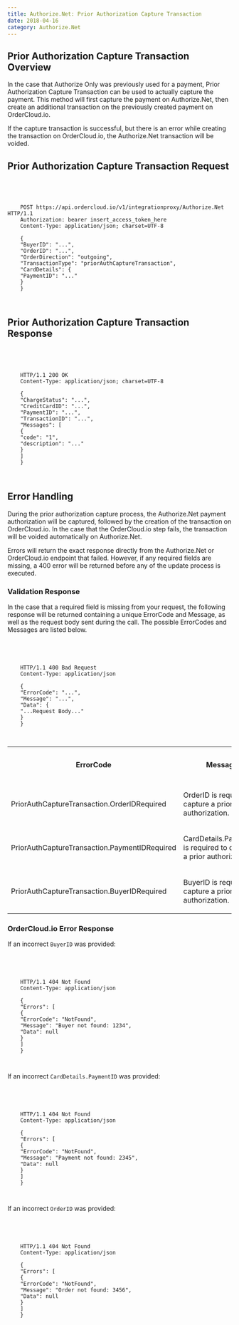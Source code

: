 ```yaml
---
title: Authorize.Net: Prior Authorization Capture Transaction
date: 2018-04-16
category: Authorize.Net
---
```



##  Prior Authorization Capture Transaction Overview

In the case that Authorize Only was previously used for a payment, Prior
Authorization Capture Transaction can be used to actually capture the payment.
This method will first capture the payment on Authorize.Net, then create an
additional transaction on the previously created payment on OrderCloud.io.

If the capture transaction is successful, but there is an error while creating
the transaction on OrderCloud.io, the Authorize.Net transaction will be
voided.

##  Prior Authorization Capture Transaction Request



```


    
    
    POST https://api.ordercloud.io/v1/integrationproxy/Authorize.Net HTTP/1.1
    Authorization: bearer insert_access_token_here
    Content-Type: application/json; charset=UTF-8
    
    {
    "BuyerID": "...",
    "OrderID": "...",
    "OrderDirection": "outgoing",
    "TransactionType": "priorAuthCaptureTransaction",
    "CardDetails": {
    "PaymentID": "..."
    }
    }
    
    

```

##  Prior Authorization Capture Transaction Response



```


    
    
    HTTP/1.1 200 OK
    Content-Type: application/json; charset=UTF-8
    
    {
    "ChargeStatus": "...",
    "CreditCardID": "...",
    "PaymentID": "...",
    "TransactionID": "...",
    "Messages": [
    {
    "code": "1",
    "description": "..."
    }
    ]
    }
    
    

```

##  Error Handling

During the prior authorization capture process, the Authorize.Net payment
authorization will be captured, followed by the creation of the transaction on
OrderCloud.io. In the case that the OrderCloud.io step fails, the transaction
will be voided automatically on Authorize.Net.

Errors will return the exact response directly from the Authorize.Net or
OrderCloud.io endpoint that failed. However, if any required fields are
missing, a 400 error will be returned before any of the update process is
executed.

### Validation Response

In the case that a required field is missing from your request, the following
response will be returned containing a unique ErrorCode and Message, as well
as the request body sent during the call. The possible ErrorCodes and Messages
are listed below.



```


    
    
    HTTP/1.1 400 Bad Request
    Content-Type: application/json
    
    {
    "ErrorCode": "...",
    "Message": "...",
    "Data": {
    "...Request Body..."
    }
    }
    
    

```

  
<table>  
<tr>  
<th>

ErrorCode

</th>  
<th>

Message

</th>  
<th>

Status Code

</th> </tr>  
<tr>  
<td>

PriorAuthCaptureTransaction.OrderIDRequired

</td>  
<td>

OrderID is required to capture a prior authorization.

</td>  
<td>

400

</td> </tr>  
<tr>  
<td>

PriorAuthCaptureTransaction.PaymentIDRequired

</td>  
<td>

CardDetails.PaymentID is required to capture a prior authorization.

</td>  
<td>

400

</td> </tr>  
<tr>  
<td>

PriorAuthCaptureTransaction.BuyerIDRequired

</td>  
<td>

BuyerID is required to capture a prior authorization.

</td>  
<td>

400

</td> </tr> </table>



### OrderCloud.io Error Response

If an incorrect `BuyerID` was provided:



```


    
    
    HTTP/1.1 404 Not Found
    Content-Type: application/json
    
    {
    "Errors": [
    {
    "ErrorCode": "NotFound",
    "Message": "Buyer not found: 1234",
    "Data": null
    }
    ]
    }
    
    

```

If an incorrect `CardDetails.PaymentID` was provided:



```


    
    
    HTTP/1.1 404 Not Found
    Content-Type: application/json
    
    {
    "Errors": [
    {
    "ErrorCode": "NotFound",
    "Message": "Payment not found: 2345",
    "Data": null
    }
    ]
    }
    
    

```

If an incorrect `OrderID` was provided:



```


    
    
    HTTP/1.1 404 Not Found
    Content-Type: application/json
    
    {
    "Errors": [
    {
    "ErrorCode": "NotFound",
    "Message": "Order not found: 3456",
    "Data": null
    }
    ]
    }
    
    

```

